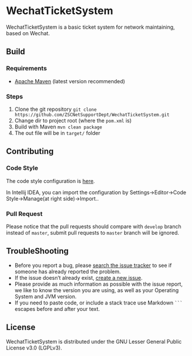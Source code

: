 # WechatTicketSystem
WechatTicketSystem is a basic ticket system for network maintaining, based on Wechat.

## Build
### Requirements
- [Apache Maven](https://maven.apache.org/) (latest version recommended)

### Steps
1. Clone the git repository `git clone https://github.com/ZSCNetSupportDept/WechatTicketSystem.git`
2. Change dir to project root (where the `pom.xml` is)
3. Build with Maven `mvn clean package`
4. The out file will be in `target/` folder

## Contributing
### Code Style
The code style configuration is [here](http://stash.sola.love/projects/PSS/repos/ide_configuration/browse/intellij%20idea/Code_Style_Use_Tab.xml).

In Intellij IDEA, you can import the configuration by Settings-\>Editor-\>Code Style-\>Manage(at right side)-\>Import..
### Pull Request
Please notice that the pull requests should compare with `develop` branch instead of `master`,
submit pull requests to `master` branch will be ignored.
## TroubleShooting
- Before you report a bug, please [search the issue tracker](https://github.com/ZSCNetSupportDept/WechatTicketSystem/issues) to see if someone has already reported the problem.
- If the issue doesn’t already exist, [create a new issue](https://github.com/ZSCNetSupportDept/WechatTicketSystem/issues/new).
- Please provide as much information as possible with the issue report, we like to know the version you are using, as well as your Operating System and JVM version.
- If you need to paste code, or include a stack trace use Markdown ```` ``` ```` escapes before and after your text.

## License
WechatTicketSystem is distributed under the GNU Lesser General Public License v3.0 (LGPLv3).
